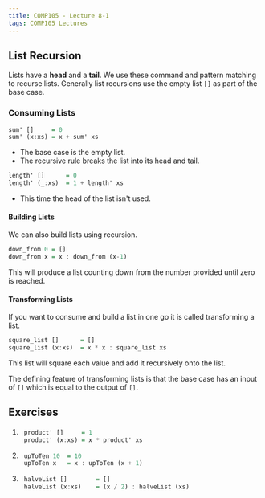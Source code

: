 ```yaml
---
title: COMP105 - Lecture 8-1
tags: COMP105 Lectures
---
```

## List Recursion
Lists have a **head** and a **tail**. We use these command and pattern matching to recurse lists. Generally list recursions use the empty list `[]` as part of the base case.

### Consuming Lists

```haskell
sum' []		= 0 
sum' (x:xs)	= x + sum' xs
```

* The base case is the empty list.
* The recursive rule breaks the list into its head and tail.

```haskell
length' []		= 0
length' (_:xs)	= 1 + length' xs
```

* This time the head of the list isn't used.

#### Building Lists
We can also build lists using recursion.

```haskell
down_from 0	= []
down_from x	= x : down_from (x-1)
```

This will produce a list counting down from the number provided until  zero is reached.

#### Transforming Lists
If you want to consume and build a list in one go it is called transforming a list.

```haskell
square_list []		= []
square_list (x:xs)	= x * x : square_list xs
```

This list will square each value and add it recursively onto the list.

The defining feature of transforming lists is that the base case has an input of `[]` which is equal to the output of `[]`. 

## Exercises
1. ```haskell
	product' []		= 1
	product' (x:xs)	= x * product' xs
	```
	
1. ```haskell
	upToTen 10	= 10
	upToTen x 	= x : upToTen (x + 1)
	```
	
1. ```haskell
	halveList [] 		= []
	halveList (x:xs) 	= (x / 2) : halveList (xs)
	```